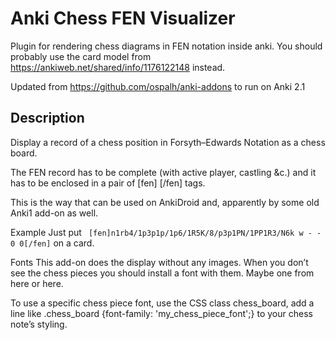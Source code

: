 # Anki Chess FEN Visualizer

Plugin for rendering chess diagrams in FEN notation inside anki. You should probably use the card
model from https://ankiweb.net/shared/info/1176122148 instead.

Updated from https://github.com/ospalh/anki-addons to run on Anki 2.1

## Description

Display a record of a chess position in Forsyth–Edwards Notation as a chess board.

The FEN record has to be complete (with active player, castling &c.) and it has to be enclosed in a pair of [fen] [/fen] tags.

This is the way that can be used on AnkiDroid and, apparently by some old Anki1 add-on as well.

Example
Just put ` [fen]n1rb4/1p3p1p/1p6/1R5K/8/p3p1PN/1PP1R3/N6k w - - 0 0[/fen]` on a card.

Fonts
This add-on does the display without any images. When you don’t see the chess pieces you should install a font with them. Maybe one from here or here.

To use a specific chess piece font, use the CSS class chess_board, add a line like .chess_board {font-family: 'my_chess_piece_font';} to your chess note’s styling.
